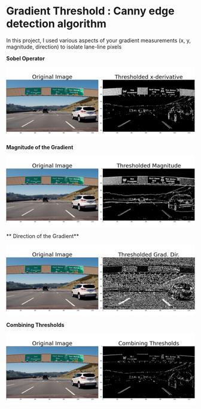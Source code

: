 # Gradient Threshold :  Canny edge detection algorithm

In this project, I used various aspects of your gradient measurements (x, y, magnitude, direction) to isolate lane-line pixels

**Sobel Operator**

<img src ="Thresholded_x-derivative.png">

**Magnitude of the Gradient**

<img src ="Thresholded_Magnitude.png">

** Direction of the Gradient**


<img src ="Thresholded_Grad_Dir.png">

**Combining Thresholds**

<img src ="Combining_Thresholds.png">

